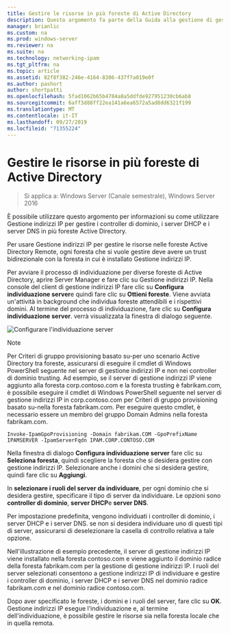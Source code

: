 ```yaml
---
title: Gestire le risorse in più foreste di Active Directory
description: Questo argomento fa parte della Guida alla gestione di gestione indirizzi IP in Windows Server 2016.
manager: brianlic
ms.custom: na
ms.prod: windows-server
ms.reviewer: na
ms.suite: na
ms.technology: networking-ipam
ms.tgt_pltfrm: na
ms.topic: article
ms.assetid: 82f8f382-246e-4164-8306-437f7a019e0f
ms.author: pashort
author: shortpatti
ms.openlocfilehash: 5fad1062b65b4784a8a5ddfde927951230cb6ab8
ms.sourcegitcommit: 6aff3d88ff22ea141a6ea6572a5ad8dd6321f199
ms.translationtype: MT
ms.contentlocale: it-IT
ms.lasthandoff: 09/27/2019
ms.locfileid: "71355224"
---
```

# <a name="manage-resources-in-multiple-active-directory-forests"></a>Gestire le risorse in più foreste di Active Directory

>Si applica a: Windows Server (Canale semestrale), Windows Server 2016

È possibile utilizzare questo argomento per informazioni su come utilizzare Gestione indirizzi IP per gestire i controller di dominio, i server DHCP e i server DNS in più foreste Active Directory.  
  
Per usare Gestione indirizzi IP per gestire le risorse nelle foreste Active Directory Remote, ogni foresta che si vuole gestire deve avere un trust bidirezionale con la foresta in cui è installato Gestione indirizzi IP.  
  
Per avviare il processo di individuazione per diverse foreste di Active Directory, aprire Server Manager e fare clic su Gestione indirizzi IP. Nella console del client di gestione indirizzi IP fare clic su **Configura individuazione server**e quindi fare clic su **Ottieni foreste**. Viene avviata un'attività in background che individua foreste attendibili e i rispettivi domini. Al termine del processo di individuazione, fare clic su **Configura individuazione server**. verrà visualizzata la finestra di dialogo seguente.  
  
![Configurare l'individuazione server](../../media/Manage-Resources-in-Multiple-Active-Directory-Forests/ipam_serverdiscovery.jpg)  

>[!NOTE]
>Per Criteri di gruppo provisioning basato su\-per uno scenario Active Directory tra foreste, assicurarsi di eseguire il cmdlet di Windows PowerShell seguente nel server di gestione indirizzi IP e non nei controller di dominio trusting. Ad esempio, se il server di gestione indirizzi IP viene aggiunto alla foresta corp.contoso.com e la foresta trusting è fabrikam.com, è possibile eseguire il cmdlet di Windows PowerShell seguente nel server di gestione indirizzi IP in corp.contoso.com per Criteri di gruppo provisioning basato su\-nella foresta fabrikam.com. Per eseguire questo cmdlet, è necessario essere un membro del gruppo Domain Admins nella foresta fabrikam.com.

    
    Invoke-IpamGpoProvisioning -Domain fabrikam.COM -GpoPrefixName IPAMSERVER -IpamServerFqdn IPAM.CORP.CONTOSO.COM
    

Nella finestra di dialogo **Configura individuazione server** fare clic su **Seleziona foresta**, quindi scegliere la foresta che si desidera gestire con gestione indirizzi IP. Selezionare anche i domini che si desidera gestire, quindi fare clic su **Aggiungi**.

In **selezionare i ruoli del server da individuare**, per ogni dominio che si desidera gestire, specificare il tipo di server da individuare. Le opzioni sono **controller di dominio**, **server DHCP**e **server DNS**.

Per impostazione predefinita, vengono individuati i controller di dominio, i server DHCP e i server DNS. se non si desidera individuare uno di questi tipi di server, assicurarsi di deselezionare la casella di controllo relativa a tale opzione.

Nell'illustrazione di esempio precedente, il server di gestione indirizzi IP viene installato nella foresta contoso.com e viene aggiunto il dominio radice della foresta fabrikam.com per la gestione di gestione indirizzi IP. I ruoli del server selezionati consentono a gestione indirizzi IP di individuare e gestire i controller di dominio, i server DHCP e i server DNS nel dominio radice fabrikam.com e nel dominio radice contoso.com.

Dopo aver specificato le foreste, i domini e i ruoli del server, fare clic su **OK**. Gestione indirizzi IP esegue l'individuazione e, al termine dell'individuazione, è possibile gestire le risorse sia nella foresta locale che in quella remota.
